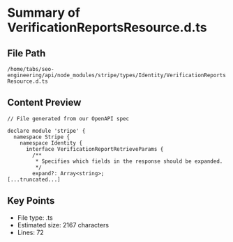# Summary of VerificationReportsResource.d.ts
  
## File Path
`/home/tabs/seo-engineering/api/node_modules/stripe/types/Identity/VerificationReportsResource.d.ts`

## Content Preview
```
// File generated from our OpenAPI spec

declare module 'stripe' {
  namespace Stripe {
    namespace Identity {
      interface VerificationReportRetrieveParams {
        /**
         * Specifies which fields in the response should be expanded.
         */
        expand?: Array<string>;
[...truncated...]
```

## Key Points
- File type: .ts
- Estimated size: 2167 characters
- Lines: 72

